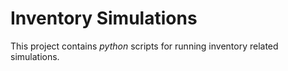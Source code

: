 # Inventory Simulations
This project contains *python* scripts for running inventory related 
simulations.
